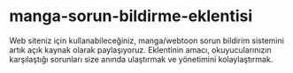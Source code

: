 # manga-sorun-bildirme-eklentisi
Web siteniz için kullanabileceğiniz, manga/webtoon sorun bildirim sistemini artık açık kaynak olarak paylaşıyoruz. Eklentinin amacı, okuyucularınızın karşılaştığı sorunları size anında ulaştırmak ve yönetimini kolaylaştırmak.
